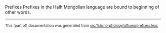 Prefixes
Prefixes in the Halh Mongolian language are bound to beginning of other words.

* * *

<small>This (part of) documentation was generated from [src/fst/morphology/affixes/prefixes.lexc](https://github.com/giellalt/lang-khk/blob/main/src/fst/morphology/affixes/prefixes.lexc)</small>
